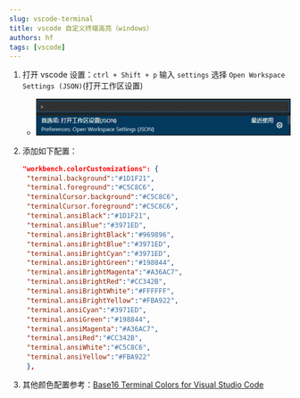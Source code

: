```yaml
---
slug: vscode-terminal
title: vscode 自定义终端高亮（windows）
authors: hf
tags: [vscode]
---
```


1. 打开 vscode 设置：`ctrl + Shift + p` 输入 `settings` 选择 `Open Workspace Settings (JSON)`(打开工作区设置)
   * ![vscode-terminal](./images/vscode-settings.png)

2. 添加如下配置：
   ```json
   "workbench.colorCustomizations": {
	"terminal.background":"#1D1F21",
	"terminal.foreground":"#C5C8C6",
	"terminalCursor.background":"#C5C8C6",
	"terminalCursor.foreground":"#C5C8C6",
	"terminal.ansiBlack":"#1D1F21",
	"terminal.ansiBlue":"#3971ED",
	"terminal.ansiBrightBlack":"#969896",
	"terminal.ansiBrightBlue":"#3971ED",
	"terminal.ansiBrightCyan":"#3971ED",
	"terminal.ansiBrightGreen":"#198844",
	"terminal.ansiBrightMagenta":"#A36AC7",
	"terminal.ansiBrightRed":"#CC342B",
	"terminal.ansiBrightWhite":"#FFFFFF",
	"terminal.ansiBrightYellow":"#FBA922",
	"terminal.ansiCyan":"#3971ED",
	"terminal.ansiGreen":"#198844",
	"terminal.ansiMagenta":"#A36AC7",
	"terminal.ansiRed":"#CC342B",
	"terminal.ansiWhite":"#C5C8C6",
	"terminal.ansiYellow":"#FBA922"
    },
   ```

3. 其他颜色配置参考：[Base16 Terminal Colors for Visual Studio Code](https://glitchbone.github.io/vscode-base16-term/#/rebecca)
    